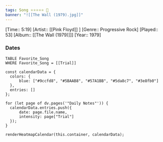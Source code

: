 ```yaml
---
tags: Song ⭐⭐⭐⭐⭐ 💛
banner: "![[The Wall (1979).jpg]]"
---
```

[Time:: 5:19]
[Artist:: [[Pink Floyd]] ]
[Genre:: Progressive Rock]
[Played:: 53]
[Album:: [[The Wall (1979)]]]
[Year:: 1979]
### Dates
````dataview
TABLE Favorite_Song
WHERE Favorite_Song = [[Trial]]
````

  ```dataviewjs
const calendarData = { 
	colors: { 
		blue: ["#9ccfd8", "#5BAAB8", "#57A1BB", "#5da8c7", "#3e8fb0"] 
	}, 
	entries: [] 
}; 

for (let page of dv.pages('"Daily Notes"')) { 
	calendarData.entries.push({ 
		date: page.file.name, 
		intensity: page["Trial"]
	}); 
} 

renderHeatmapCalendar(this.container, calendarData);
```
